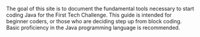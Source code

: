 The goal of this site is to document the fundamental tools necessary to start coding Java for the First Tech Challenge. This guide is intended for beginner coders, or those who are deciding step up from block coding. Basic proficiency in the Java programming language is recommended. 